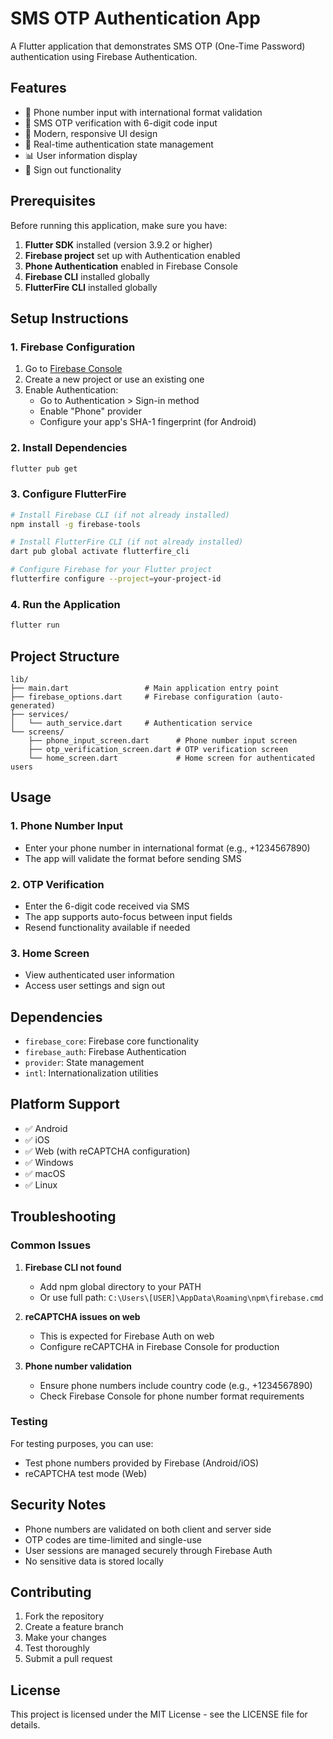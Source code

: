 # SMS OTP Authentication App

A Flutter application that demonstrates SMS OTP (One-Time Password) authentication using Firebase Authentication.

## Features

- 📱 Phone number input with international format validation
- 🔐 SMS OTP verification with 6-digit code input
- 🎨 Modern, responsive UI design
- 🔄 Real-time authentication state management
- 📊 User information display
- 🚪 Sign out functionality

## Prerequisites

Before running this application, make sure you have:

1. **Flutter SDK** installed (version 3.9.2 or higher)
2. **Firebase project** set up with Authentication enabled
3. **Phone Authentication** enabled in Firebase Console
4. **Firebase CLI** installed globally
5. **FlutterFire CLI** installed globally

## Setup Instructions

### 1. Firebase Configuration

1. Go to [Firebase Console](https://console.firebase.google.com/)
2. Create a new project or use an existing one
3. Enable Authentication:
   - Go to Authentication > Sign-in method
   - Enable "Phone" provider
   - Configure your app's SHA-1 fingerprint (for Android)

### 2. Install Dependencies

```bash
flutter pub get
```

### 3. Configure FlutterFire

```bash
# Install Firebase CLI (if not already installed)
npm install -g firebase-tools

# Install FlutterFire CLI (if not already installed)
dart pub global activate flutterfire_cli

# Configure Firebase for your Flutter project
flutterfire configure --project=your-project-id
```

### 4. Run the Application

```bash
flutter run
```

## Project Structure

```
lib/
├── main.dart                 # Main application entry point
├── firebase_options.dart     # Firebase configuration (auto-generated)
├── services/
│   └── auth_service.dart     # Authentication service
└── screens/
    ├── phone_input_screen.dart      # Phone number input screen
    ├── otp_verification_screen.dart # OTP verification screen
    └── home_screen.dart             # Home screen for authenticated users
```

## Usage

### 1. Phone Number Input

- Enter your phone number in international format (e.g., +1234567890)
- The app will validate the format before sending SMS

### 2. OTP Verification

- Enter the 6-digit code received via SMS
- The app supports auto-focus between input fields
- Resend functionality available if needed

### 3. Home Screen

- View authenticated user information
- Access user settings and sign out

## Dependencies

- `firebase_core`: Firebase core functionality
- `firebase_auth`: Firebase Authentication
- `provider`: State management
- `intl`: Internationalization utilities

## Platform Support

- ✅ Android
- ✅ iOS
- ✅ Web (with reCAPTCHA configuration)
- ✅ Windows
- ✅ macOS
- ✅ Linux

## Troubleshooting

### Common Issues

1. **Firebase CLI not found**

   - Add npm global directory to your PATH
   - Or use full path: `C:\Users\[USER]\AppData\Roaming\npm\firebase.cmd`

2. **reCAPTCHA issues on web**

   - This is expected for Firebase Auth on web
   - Configure reCAPTCHA in Firebase Console for production

3. **Phone number validation**
   - Ensure phone numbers include country code (e.g., +1234567890)
   - Check Firebase Console for phone number format requirements

### Testing

For testing purposes, you can use:

- Test phone numbers provided by Firebase (Android/iOS)
- reCAPTCHA test mode (Web)

## Security Notes

- Phone numbers are validated on both client and server side
- OTP codes are time-limited and single-use
- User sessions are managed securely through Firebase Auth
- No sensitive data is stored locally

## Contributing

1. Fork the repository
2. Create a feature branch
3. Make your changes
4. Test thoroughly
5. Submit a pull request

## License

This project is licensed under the MIT License - see the LICENSE file for details.
